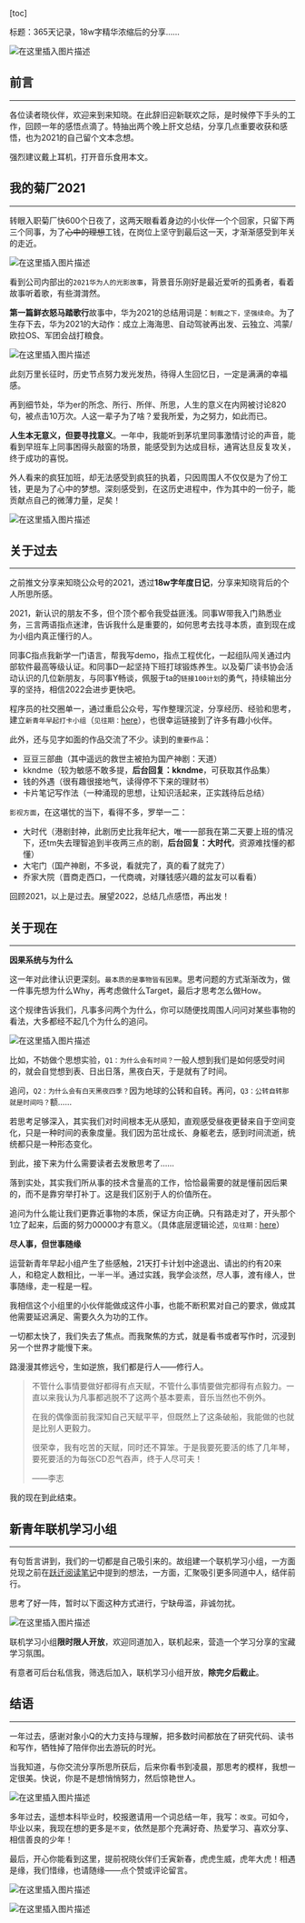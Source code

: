 [toc]





标题：365天记录，18w字精华浓缩后的分享……



![在这里插入图片描述](https://img-blog.csdnimg.cn/d32102ddd68f4d90806e0b543e0dc04e.png)

## 前言

----

各位读者晓伙伴，欢迎来到来知晓。在此辞旧迎新联欢之际，是时候停下手头的工作，回顾一年的感悟点滴了。特抽出两个晚上肝文总结，分享几点重要收获和感悟，也为2021的自己留个文本念想。

强烈建议戴上耳机，打开音乐食用本文。

## 我的菊厂2021

----

转眼入职菊厂快600个日夜了，这两天眼看着身边的小伙伴一个个回家，只留下两三个同事，为了~~心中的理想~~工钱，在岗位上坚守到最后这一天，才渐渐感受到年关的走近。

![在这里插入图片描述](https://img-blog.csdnimg.cn/54b91d964acd4848935b58cbd0036d85.png)

看到公司内部出的`2021华为人的光影故事`，背景音乐刚好是最近爱听的孤勇者，看着故事听着歌，有些潸潸然。

**第一篇鲜衣怒马踏歌行**故事中，华为2021的总结用词是：`制裁之下，坚强续命`。为了生存下去，华为2021的大动作：成立上海海思、自动驾驶再出发、云独立、鸿蒙/欧拉OS、军团会战打粮食。

![在这里插入图片描述](https://img-blog.csdnimg.cn/799edd2e10de4e21bbc567b01379879a.png)

此刻万里长征时，历史节点努力发光发热，待得人生回忆日，一定是满满的幸福感。

再到细节处，华为er的所念、所行、所伴、所思，人生的意义在内网被讨论820句，被点击10万次。人这一辈子为了啥？爱我所爱，为之努力，如此而已。

**人生本无意义，但要寻找意义**。一年中，我能听到茅坑里同事激情讨论的声音，能看到早班车上同事困得头敲窗的场景，能感受到为达成目标，通宵达旦反复攻关，终于成功的喜悦。

外人看来的疯狂加班，却无法感受到疯狂的执着，只因周围人不仅仅是为了份工钱，更是为了心中的梦想。深刻感受到，在这历史进程中，作为其中的一份子，能贡献点自己的微薄力量，足矣！

![在这里插入图片描述](https://img-blog.csdnimg.cn/bc44b1db438643f4aea95b5c52bf3f20.png)



## 关于过去

----

之前推文分享来知晓公众号的2021，透过**18w字年度日记**，分享来知晓背后的个人所思所感。

2021，新认识的朋友不多，但个顶个都令我受益匪浅。同事W带我入门熟悉业务，三言两语指点迷津，告诉我什么是重要的，如何思考去找寻本质，直到现在成为小组内真正懂行的人。

同事C指点我新学一门语言，帮我写demo，指点工程优化，一起组队闯关通过内部软件最高等级认证。和同事D一起坚持下班打球锻炼养生。以及菊厂读书协会活动认识的几位新朋友，与同事Y畅谈，佩服于ta的`链接100计划`的勇气，持续输出分享的坚持，相信2022会进步更快吧。

程序员的社交圈单一，通过重启公众号，写作整理沉淀，分享经历、经验和思考，建立`新青年早起打卡小组`（`见往期：`[here](https://mp.weixin.qq.com/s/46fH-YFce_DzBukUDDFwFA)），也很幸运链接到了许多有趣小伙伴。

此外，还与见字如面的作品交流了不少。读到的`重要作品`：

- 豆豆三部曲（其中遥远的救世主被拍为国产神剧：天道）
- kkndme（较为敏感不敢多提，**后台回复：kkndme**，可获取其作品集）
- 钱的外遇（很有趣很接地气，读得停不下来的理财书）
- 卡片笔记写作法（一种涌现的思想，让知识活起来，正实践待后总结）

`影视方面`，在这堪忧的当下，看得不多，罗举一二：

- 大时代（港剧封神，此剧历史比我年纪大，唯一一部我在第二天要上班的情况下，还tm失去理智追到半夜两三点的剧，**后台回复：大时代**，资源难找懂的都懂）
- 大宅门（国产神剧，不多说，看就完了，真的看了就完了）
- 乔家大院（晋商走西口，一代商魂，对赚钱感兴趣的盆友可以看看）

回顾2021，以上是过去。展望2022，总结几点感悟，再出发！

## 关于现在

----

**因果系统与为什么**

这一年对此律认识更深刻。`最本质的是事物皆有因果`。思考问题的方式渐渐改为，做一件事先想为什么Why，再考虑做什么Target，最后才思考怎么做How。

这个规律告诉我们，凡事多问两个为什么，你可以随便找周围人问问对某些事物的看法，大多都经不起几个为什么的追问。

![在这里插入图片描述](https://img-blog.csdnimg.cn/3b025850486c4f489541fc86c05911c6.png)

比如，不妨做个思想实验，`Q1：为什么会有时间？`一般人想到我们是如何感受时间的，就会自觉想到表、日出日落，黑夜白天，于是就有了时间。

追问，`Q2：为什么会有白天黑夜四季？`因为地球的公转和自转。再问，`Q3：公转自转那就是时间吗？`额……

若思考足够深入，其实我们对时间根本无从感知，直观感受昼夜更替来自于空间变化，只是一种时间的表象度量。我们因为茁壮成长、身躯老去，感到时间流逝，统统都只是一种形态变化。

到此，接下来为什么需要读者去发散思考了……

落到实处，其实我们所从事的技术含量高的工作，恰恰最需要的就是懂前因后果的，而不是靠穷举打补丁。这是我们区别于人的价值所在。

追问为什么能让我们更靠近事物的本质，保证方向正确。只有路走对了，开头那个1立了起来，后面的努力00000才有意义。（具体底层逻辑论述，`见往期：`[here](https://mp.weixin.qq.com/s?__biz=MzkwMDI5MTQ5MA==&mid=2247484167&idx=1&sn=cf2a0a8c3d501405494f14b5f516b281&source=41#wechat_redirect)）

**尽人事，但世事随缘**

运营新青年早起小组产生了些感触，21天打卡计划中途退出、请出的约有20来人，和稳定人数相比，一半一半。通过实践，我学会淡然，尽人事，渡有缘人，世事随缘，走一程是一程。

我相信这个小组里的小伙伴能做成这件小事，也能不断积累对自己的要求，做成其他需要延迟满足、需要久久为功的工作。

一切都太快了，我们失去了焦点。而我聚焦的方式，就是看书或者写作时，沉浸到另一个世界才能慢下来。

路漫漫其修远兮，生如逆旅，我们都是行人——修行人。

> 不管什么事情要做好都得有点天赋，不管什么事情要做完都得有点毅力。一直以来我认为凡事都逃脱不了这两个基本要素，音乐当然也不例外。
>
> 在我的偶像面前我深知自己天赋平平，但既然上了这条破船，我能做的也就是比别人更毅力。
>
> 很荣幸，我有吃苦的天赋，同时还不算笨。于是我要死要活的练了几年琴，要死要活的为每张CD忍气吞声，终于人尽可夫！
>
> ——李志

我的现在到此结束。

## 新青年联机学习小组

---

有句哲言讲到，我们的一切都是自己吸引来的。故组建一个联机学习小组，一方面兑现之前在[跃迁阅读笔记](https://mp.weixin.qq.com/s/wO76oQNNrhcaGD55_F_Uog)中提到的想法，一方面，汇聚吸引更多同道中人，结伴前行。

思考了好一阵，暂时以下面这种方式进行，宁缺毋滥，非诚勿扰。

![在这里插入图片描述](https://img-blog.csdnimg.cn/61cac3f82de64ec7b4cd19dfc8b06e00.png)

联机学习小组**限时限人开放**，欢迎同道加入，联机起来，营造一个学习分享的宝藏学习氛围。

有意者可后台私信我，筛选后加入，联机学习小组开放，**除完夕后截止**。



## 结语

---

一年过去，感谢对象小Q的大力支持与理解，把多数时间都放在了研究代码、读书和写作，牺牲掉了陪伴你出去游玩的时光。

当我知道，与你交流分享所思所获后，后来你看书到凌晨，那思考的模样，我想一定很美。快说，你是不是想悄悄努力，然后惊艳世人。

![在这里插入图片描述](https://img-blog.csdnimg.cn/c63e2e7ed0ff47ff8c4f3120947a688f.png)

多年过去，遥想本科毕业时，校报邀请用一个词总结一年，我写：`改变`。可如今，毕业以来，我现在想的更多是`不变`，依然是那个充满好奇、热爱学习、喜欢分享、相信善良的少年！

最后，开心你能看到这里，提前祝晓伙伴们壬寅新春，虎虎生威，虎年大虎！相遇是缘，我们惜缘，也请随缘——点个赞或评论留言。

![在这里插入图片描述](https://img-blog.csdnimg.cn/d12441b1fdfd4613af55d3a1f1658a87.png)

![在这里插入图片描述](https://img-blog.csdnimg.cn/176b0130a1fe42d68695fa6584f59402.png)
